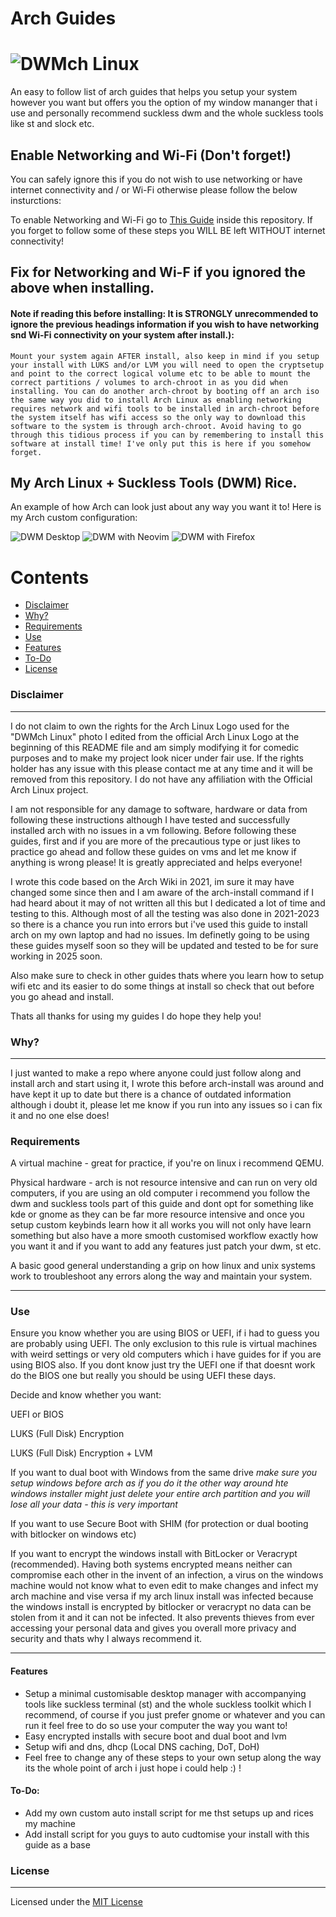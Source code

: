 # Arch Guides

# ![DWMch Linux](img/dwmchlinux.png "Arch Linux w/ DWM")

An easy to follow list of arch guides that helps you setup your system however you want but offers you the option of my window mananger that i use and personally recommend suckless dwm and the whole suckless tools like st and slock etc.

## Enable Networking and Wi-Fi (Don't forget!)

You can safely ignore this if you do not wish to use networking or have internet connectivity and / or Wi-Fi otherwise please follow the below insturctions:

To enable Networking and Wi-Fi go to [This Guide](https://github.com/tilas01/arch-guides-all/blob/main/Other%20Guides/Setup%20Wi-Fi%20with%20iwd%20and%20NetworkManager%20and%20systemd-resolved%20on%20Arch%20after%20Install.md) inside this repository. If you forget to follow some of these steps you WILL BE left WITHOUT internet connectivity!

## Fix for Networking and Wi-F if you ignored the above when installing.
#### Note if reading this before installing: It is STRONGLY unrecommended to ignore the previous headings information if you wish to have networking snd Wi-Fi connectivity on your system after install.):
```
Mount your system again AFTER install, also keep in mind if you setup your install with LUKS and/or LVM you will need to open the cryptsetup and point to the correct logical volume etc to be able to mount the correct partitions / volumes to arch-chroot in as you did when installing. You can do another arch-chroot by booting off an arch iso the same way you did to install Arch Linux as enabling networking requires network and wifi tools to be installed in arch-chroot before the system itself has wifi access so the only way to download this software to the system is through arch-chroot. Avoid having to go through this tidious process if you can by remembering to install this software at install time! I've only put this is here if you somehow forget.
```
## My Arch Linux + Suckless Tools (DWM) Rice.
An example of how Arch can look just about any way you want it to!
Here is my Arch custom configuration:

![DWM Desktop](img/dwm1.png "DWM Desktop")
![DWM with Neovim](img/dwm2.png "DWM with Neovim")
![DWM with Firefox](img/dwm3.png "DWM with Firefox")

Contents
========

 * [Disclaimer](#disclaimer)
 * [Why?](#why)
 * [Requirements](#requirements)
 * [Use](#use)
 * [Features](#features)
 * [To-Do](#todo)
 * [License](#license)

### Disclaimer

---

I do not claim to own the rights for the Arch Linux Logo used for the "DWMch Linux" photo I edited from the official Arch Linux Logo at the beginning of this README file and am simply modifying it for comedic purposes and to make my project look nicer under fair use. If the rights holder has any issue with this please contact me at any time and it will be removed from this repository. I do not have any affiliation with the Official Arch Linux project.

I am not responsible for any damage to software, hardware or data from following these instructions although I have tested and successfully installed arch with no issues in a vm following. Before following these guides, first and if you are more of the precautious type or just likes to practice go ahead and follow these guides on vms and let me know if anything is wrong please! It is greatly appreciated and helps everyone!



I wrote this code based on the Arch Wiki in 2021, im sure it may have changed some since then and I am aware of the arch-install command if I had heard about it may of not written all this but I dedicated a lot of time and testing to this. Although most of all the testing was also done in 2021-2023 so there is a chance you run into errors but i've used this guide to install arch on my own laptop and had no issues. Im definetly going to be using these guides myself soon so they will be updated and tested to be for sure working in 2025 soon.



Also make sure to check in other guides thats where you learn how to setup wifi etc and its easier to do some things at install so check that out before you go ahead and install.



Thats all thanks for using my guides I do hope they help you!

### Why?

---

I just wanted to make a repo where anyone could just follow along and install arch and start using it, I wrote this before arch-install was around and have kept it up to date but there is a chance of outdated information although i doubt it, please let me know if you run into any issues so i can fix it and no one else does!

### Requirements

A virtual machine - great for practice, if you're on linux i recommend QEMU.

Physical hardware - arch is not resource intensive and can run on very old computers, if you are using an old computer i recommend you follow the dwm and suckless tools part of this guide and dont opt for something like kde or gnome as they can be far more resource intensive and once you setup custom keybinds learn how it all works you will not only have learn something but also have a more smooth customised workflow exactly how you want it and if you want to add any features just patch your dwm, st etc.

A basic good general understanding a grip on how linux and unix systems work to troubleshoot any errors along the way and maintain your system.

---

### Use

Ensure you know whether you are using BIOS or UEFI, if i had to guess you are probably using UEFI. The only exclusion to this rule is virtual machines with weird settings or very old computers which i have guides for if you are using BIOS also. If you dont know just try the UEFI one if that doesnt work do the BIOS one but really you should be using UEFI these days.

Decide and know whether you want:

UEFI or BIOS

LUKS (Full Disk) Encryption

LUKS (Full Disk) Encryption + LVM

If you want to dual boot with Windows from the same drive *make sure you setup windows before arch as if you do it the other way around hte windows installer might just delete your entire arch partition and you will lose all your data - this is very important*

If you want to use Secure Boot with SHIM (for protection or dual booting with bitlocker on windows etc)

If you want to encrypt the windows install with BitLocker or Veracrypt (recommended). Having both systems encrypted means neither can compromise each other in the invent of an infection, a virus on the windows machine would not know what to even edit to make changes and infect my arch machine and vise versa if my arch linux install was infected because the windows install is encrypted by bitlocker or veracrypt no data can be stolen from it and it can not be infected. It also prevents thieves from ever accessing your personal data and gives you overall more privacy and security and thats why I always recommend it.

---

#### Features

- Setup a minimal customisable desktop manager with accompanying tools like suckless terminal (st) and the whole suckless toolkit which I recommend, of course if you just prefer gnome or whatever and you can run it feel free to do so use your computer the way you want to!
- Easy encrypted installs with secure boot and dual boot and lvm
- Setup wifi and dns, dhcp (Local DNS caching, DoT, DoH)
- Feel free to change any of these steps to your own setup along the way its the whole point of arch i just hope i could help :) !

#### To-Do:
- Add my own custom auto install script for me thst setups up and rices my machine
- Add install script for you guys to auto cudtomise your install with this guide as a base


### License

---

Licensed under the [MIT License](LICENSE)

